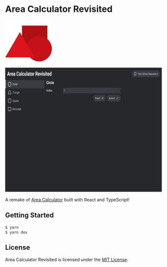 # Area Calculator Revisited

<img src="./docs/icon.svg" height="150" title="Area Calculator Revisited icon" />

<img src="./docs/screenshot_1.png" height="400" title="A screenshot of Area Calculator Revisited" />

A remake of [Area Calculator](https://github.com/hildergill/area-calculator) built with React and TypeScript!

## Getting Started

```
$ yarn
$ yarn dev
```

## License

Area Calculator Revisited is licensed under the [MIT License](./LICENSE).
